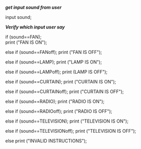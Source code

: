 ***get input sound from user***

input sound;

***Verify which input user say***

if (sound==FAN);       
  print ("FAN IS ON");
  
else if (sound==FANoff);
  print ("FAN IS OFF");
  
else if (sound==LAMP);
  print ("LAMP IS ON");
  
else if (sound==LAMPoff);
  print (LAMP IS OFF");
  
else if (sound==CURTAIN);
  print ("CURTAIN IS ON");
  
else if (sound==CURTAINoff);
  print ("CURTAIN IS OFF");
  
else if (sound==RADIO);
  print ("RADIO IS ON");
  
  else if (sound==RADIOoff);
  print ("RADIO IS OFF");
  
else if (sound==TELEVISION);
  print ("TELEVISION IS ON");
    
else if (sound==TELEVISIONoff);
  print ("TELEVISION IS OFF");
  
else 
  print ("INVALID INSTRUCTIONS");
